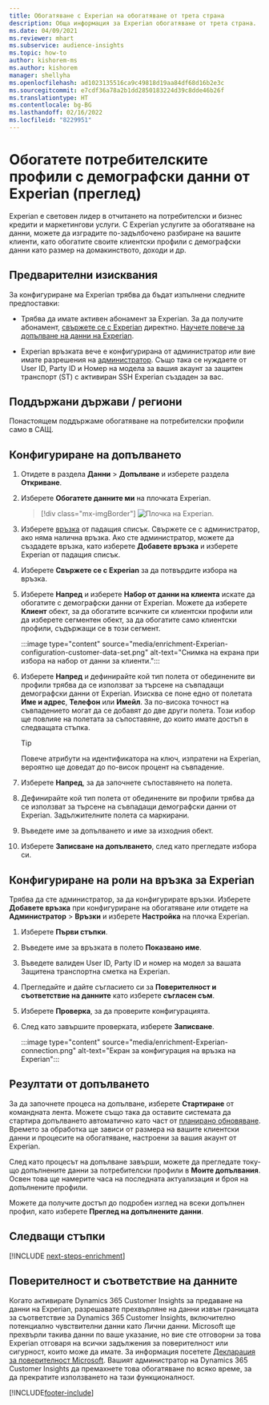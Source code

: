 ```yaml
---
title: Обогатяване с Experian на обогатяване от трета страна
description: Обща информация за Experian обогатяване от трета страна.
ms.date: 04/09/2021
ms.reviewer: mhart
ms.subservice: audience-insights
ms.topic: how-to
author: kishorem-ms
ms.author: kishorem
manager: shellyha
ms.openlocfilehash: ad1023135516ca9c49818d19aa84df68d16b2e3c
ms.sourcegitcommit: e7cdf36a78a2b1dd2850183224d39c8dde46b26f
ms.translationtype: HT
ms.contentlocale: bg-BG
ms.lasthandoff: 02/16/2022
ms.locfileid: "8229951"
---
```

# <a name="enrich-customer-profiles-with-demographics-from-experian-preview"></a>Обогатете потребителските профили с демографски данни от Experian (преглед)

Experian е световен лидер в отчитането на потребителски и бизнес кредити и маркетингови услуги. С Experian услугите за обогатяване на данни, можете да изградите по-задълбочено разбиране на вашите клиенти, като обогатите своите клиентски профили с демографски данни като размер на домакинството, доходи и др.

## <a name="prerequisites"></a>Предварителни изисквания

За конфигуриране ма Experian трябва да бъдат изпълнени следните предпоставки:

- Трябва да имате активен абонамент за Experian. За да получите абонамент, [свържете се с Experian](https://www.experian.com/marketing-services/contact) директно. [Научете повече за допълване на данни на Experian](https://www.experian.com/marketing-services/microsoft?cmpid=ems_web_mci_cdppage).

- Experian връзката вече е конфигурирана от администратор *или* вие имате разрешения на [администратор](permissions.md#administrator). Също така се нуждаете от User ID, Party ID и Номер на модела за вашия акаунт за защитен транспорт (ST) с активиран SSH Experian създаден за вас.

## <a name="supported-countriesregions"></a>Поддържани държави / региони

Понастоящем поддържаме обогатяване на потребителски профили само в САЩ.

## <a name="configure-the-enrichment"></a>Конфигуриране на допълването

1. Отидете в раздела **Данни** > **Допълване** и изберете раздела **Откриване**.

1. Изберете **Обогатете данните ми** на плочката Experian.

   > [!div class="mx-imgBorder"]
   > ![Плочка на Experian.](media/experian-tile.png "Experian tile")
   > 

1. Изберете [връзка](connections.md) от падащия списък. Свържете се с администратор, ако няма налична връзка. Ако сте администратор, можете да създадете връзка, като изберете **Добавете връзка** и изберете Experian от падащия списък. 

1. Изберете **Свържете се с Experian** за да потвърдите избора на връзка.

1.  Изберете **Напред** и изберете **Набор от данни на клиента** искате да обогатите с демографски данни от Experian. Можете да изберете **Клиент** обект, за да обогатите всичките си клиентски профили или да изберете сегментен обект, за да обогатите само клиентски профили, съдържащи се в този сегмент.

    :::image type="content" source="media/enrichment-Experian-configuration-customer-data-set.png" alt-text="Снимка на екрана при избора на набор от данни за клиенти.":::

1. Изберете **Напред** и дефинирайте кой тип полета от обединените ви профили трябва да се използват за търсене на съвпадащи демографски данни от Experian. Изисква се поне едно от полетата **Име и адрес**, **Телефон** или **Имейл**. За по-висока точност на съвпадението могат да се добавят до две други полета. Този избор ще повлияе на полетата за съпоставяне, до които имате достъп в следващата стъпка.

    > [!TIP]
    > Повече атрибути на идентификатора на ключ, изпратени на Experian, вероятно ще доведат до по-висок процент на съвпадение.

1. Изберете **Напред**, за да започнете съпоставянето на полета.

1. Дефинирайте кой тип полета от обединените ви профили трябва да се използват за търсене на съвпадащи демографски данни от Experian. Задължителните полета са маркирани.

1. Въведете име за допълването и име за изходния обект.

1. Изберете **Записване на допълването**, след като прегледате избора си.

## <a name="configure-the-connection-for-experian"></a>Конфигуриране на роли на връзка за Experian 

Трябва да сте администратор, за да конфигурирате връзки. Изберете **Добавете връзка** при конфигуриране на обогатяване *или* отидете на **Администратор** > **Връзки** и изберете **Настройка** на плочка Experian.

1. Изберете **Първи стъпки**.

1. Въведете име за връзката в полето **Показвано име**.

1. Въведете валиден User ID, Party ID и номер на модел за вашата Защитена транспортна сметка на Experian.

1. Прегледайте и дайте съгласието си за **Поверителност и съответствие на данните** като изберете **съгласен съм**.

1. Изберете **Проверка**, за да проверите конфигурацията.

1. След като завършите проверката, изберете **Записване**.
   
   :::image type="content" source="media/enrichment-Experian-connection.png" alt-text="Екран за конфигурация на връзка на Experian":::

## <a name="enrichment-results"></a>Резултати от допълването

За да започнете процеса на допълване, изберете **Стартиране** от командната лента. Можете също така да оставите системата да стартира допълването автоматично като част от [планирано обновяване](system.md#schedule-tab). Времето за обработка ще зависи от размера на вашите клиентски данни и процесите на обогатяване, настроени за вашия акаунт от Experian.

След като процесът на допълване завърши, можете да прегледате току-що допълнените данни за потребителски профили в **Моите допълвания**. Освен това ще намерите часа на последната актуализация и броя на допълнените профили.

Можете да получите достъп до подробен изглед на всеки допълнен профил, като изберете **Преглед на допълнените данни**.

## <a name="next-steps"></a>Следващи стъпки

[!INCLUDE [next-steps-enrichment](../includes/next-steps-enrichment.md)]

## <a name="data-privacy-and-compliance"></a>Поверителност и съответствие на данните

Когато активирате Dynamics 365 Customer Insights за предаване на данни на Experian, разрешавате прехвърляне на данни извън границата за съответствие за Dynamics 365 Customer Insights, включително потенциално чувствителни данни като Лични данни. Microsoft ще прехвърли такива данни по ваше указание, но вие сте отговорни за това Experian отговаря на всички задължения за поверителност или сигурност, които може да имате. За информация посетете [Декларация за поверителност Microsoft](https://go.microsoft.com/fwlink/?linkid=396732).
Вашият администратор на Dynamics 365 Customer Insights да премахнете това обогатяване по всяко време, за да прекратите използването на тази функционалност.


[!INCLUDE[footer-include](../includes/footer-banner.md)]
